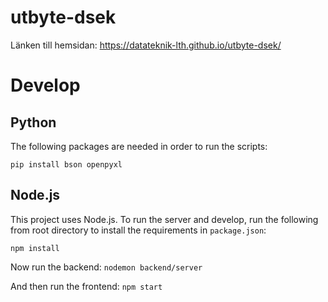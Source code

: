 # utbyte-dsek
Länken till hemsidan: https://datateknik-lth.github.io/utbyte-dsek/  

# Develop
## Python
The following packages are needed in order to run the scripts:

`pip install bson openpyxl`

## Node.js
This project uses Node.js. To run the server and develop, run the following from root directory to install
the requirements in `package.json`:
 
`npm install`

Now run the backend:
`nodemon backend/server`

And then run the frontend:
`npm start`